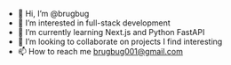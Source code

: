 - 👋 Hi, I’m @brugbug
- 👀 I’m interested in full-stack development
- 🌱 I’m currently learning Next.js and Python FastAPI
- 💞️ I’m looking to collaborate on projects I find interesting
- 📫 How to reach me brugbug001@gmail.com

<!---
brugbug/brugbug is a ✨ special ✨ repository because its `README.md` (this file) appears on your GitHub profile.
You can click the Preview link to take a look at your changes.
--->
